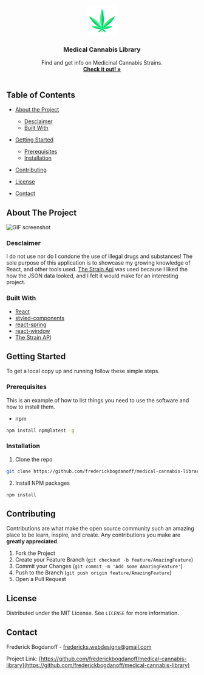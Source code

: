 <!--
*** Thanks for checking out this README Template. If you have a suggestion that would
*** make this better, please fork the repo and create a pull request or simply open
*** an issue with the tag "enhancement".
*** Thanks again! Now go create something AMAZING! :D
***
***
***
*** To avoid retyping too much info. Do a search and replace for the following:
*** frederickbogdanoff, coin-flip, twitter_handle, fredericks.webdesigns@gmail.com
-->

<!-- PROJECT SHIELDS -->
<!--
*** I'm using markdown "reference style" links for readability.
*** Reference links are enclosed in brackets [ ] instead of parentheses ( ).
*** See the bottom of this document for the declaration of the reference variables
*** for contributors-url, forks-url, etc. This is an optional, concise syntax you may use.
*** https://www.markdownguide.org/basic-syntax/#reference-style-links
-->
<!-- [![Contributors][contributors-shield]][contributors-url]
[![Forks][forks-shield]][forks-url]
[![Stargazers][stars-shield]][stars-url]
[![Issues][issues-shield]][issues-url]
[![MIT License][license-shield]][license-url]
[![LinkedIn][linkedin-shield]][linkedin-url] -->

<!-- PROJECT LOGO -->
<br />
<p align="center">
  <a href="https://github.com/frederickbogdanoff/medical-cannabis-library">
    <img src="/images/sativa.png" alt="sativa icon" width="80" height="80">
  </a>

  <h3 align="center">Medical Cannabis Library</h3>

  <p align="center">
    Find and get info on Medicinal Cannabis Strains.
    <br />
    <a href="https://nostalgic-wiles-584a66.netlify.app/"><strong>Check it out! »</strong></a>
    <br />
    <br />

  </p>
</p>

<!-- TABLE OF CONTENTS -->

## Table of Contents

- [About the Project](#about-the-project)
  - [Desclaimer](#desclaimer)
  - [Built With](#built-with)
- [Getting Started](#getting-started)

  - [Prerequisites](#prerequisites)
  - [Installation](#installation)

- [Contributing](#contributing)
- [License](#license)
- [Contact](#contact)

<!-- ABOUT THE PROJECT -->

## About The Project

![GIF screenshot](/images/medical-cannabis-library.gif)

### Desclaimer

I do not use nor do I condone the use of illegal drugs and substances! The sole purpose of this application is to showcase my growing knowledge of React, and other tools used. [The Strain Api](http://strains.evanbusse.com/) was used because I liked the how the JSON data looked, and I felt it would make for an interesting project.

### Built With

- [React](https://reactjs.org/)
- [styled-components](https://styled-components.com/)
- [react-spring](https://www.react-spring.io/)
- [react-window](https://github.com/bvaughn/react-window)
- [The Strain API](http://strains.evanbusse.com/)

<!-- GETTING STARTED -->

## Getting Started

To get a local copy up and running follow these simple steps.

### Prerequisites

This is an example of how to list things you need to use the software and how to install them.

- npm

```sh
npm install npm@latest -g
```

### Installation

1. Clone the repo

```sh
git clone https://github.com/frederickbogdanoff/medical-cannabis-library.git
```

2. Install NPM packages

```sh
npm install
```

<!-- CONTRIBUTING -->

## Contributing

Contributions are what make the open source community such an amazing place to be learn, inspire, and create. Any contributions you make are **greatly appreciated**.

1. Fork the Project
2. Create your Feature Branch (`git checkout -b feature/AmazingFeature`)
3. Commit your Changes (`git commit -m 'Add some AmazingFeature'`)
4. Push to the Branch (`git push origin feature/AmazingFeature`)
5. Open a Pull Request

<!-- LICENSE -->

## License

Distributed under the MIT License. See `LICENSE` for more information.

<!-- CONTACT -->

## Contact

Frederick Bogdanoff - fredericks.webdesigns@gmail.com

Project Link: [https://github.com/frederickbogdanoff/medical-cannabis-library](https://github.com/frederickbogdanoff/medical-cannabis-library)

<!-- MARKDOWN LINKS & IMAGES -->
<!-- https://www.markdownguide.org/basic-syntax/#reference-style-links -->

[contributors-shield]: https://img.shields.io/github/contributors/frederickbogdanoff/repo.svg?style=flat-square
[contributors-url]: https://github.com/frederickbogdanoff/repo/graphs/contributors
[forks-shield]: https://img.shields.io/github/forks/frederickbogdanoff/repo.svg?style=flat-square
[forks-url]: https://github.com/frederickbogdanoff/repo/network/members
[stars-shield]: https://img.shields.io/github/stars/frederickbogdanoff/repo.svg?style=flat-square
[stars-url]: https://github.com/frederickbogdanoff/repo/stargazers
[issues-shield]: https://img.shields.io/github/issues/frederickbogdanoff/repo.svg?style=flat-square
[issues-url]: https://github.com/frederickbogdanoff/repo/issues
[license-shield]: https://img.shields.io/github/license/frederickbogdanoff/repo.svg?style=flat-square
[license-url]: https://github.com/frederickbogdanoff/repo/blob/main/LICENSE
